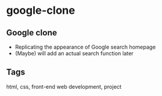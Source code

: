 # google-clone

## Google clone
- Replicating the appearance of Google search homepage
- (Maybe) will add an actual search function later

## Tags
html, css, front-end web development, project
